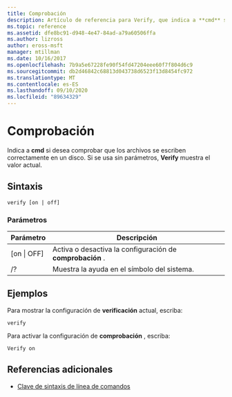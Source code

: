 ```yaml
---
title: Comprobación
description: Artículo de referencia para Verify, que indica a **cmd** si desea comprobar que los archivos se escriben correctamente en un disco.
ms.topic: reference
ms.assetid: dfe8bc91-d948-4e47-84ad-a79a60506ffa
ms.author: lizross
author: eross-msft
manager: mtillman
ms.date: 10/16/2017
ms.openlocfilehash: 7b9a5e67228fe90f54fd47204eee60f7f804d6c9
ms.sourcegitcommit: db2d46842c68813d043738d6523f13d8454fc972
ms.translationtype: MT
ms.contentlocale: es-ES
ms.lasthandoff: 09/10/2020
ms.locfileid: "89634329"
---
```

# <a name="verify"></a>Comprobación



Indica a **cmd** si desea comprobar que los archivos se escriben correctamente en un disco. Si se usa sin parámetros, **Verify** muestra el valor actual.



## <a name="syntax"></a>Sintaxis

```
verify [on | off]
```

### <a name="parameters"></a>Parámetros

|Parámetro|Descripción|
|---------|-----------|
|[on \| OFF]|Activa o desactiva la configuración de **comprobación** .|
|/?|Muestra la ayuda en el símbolo del sistema.|

## <a name="examples"></a>Ejemplos

Para mostrar la configuración de **verificación** actual, escriba:
```
verify
```
Para activar la configuración de **comprobación** , escriba:
```
Verify on
```

## <a name="additional-references"></a>Referencias adicionales

- [Clave de sintaxis de línea de comandos](command-line-syntax-key.md)